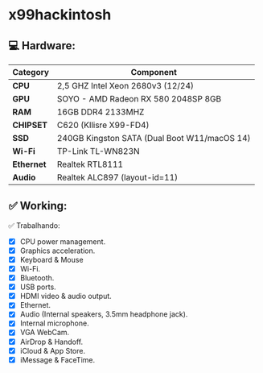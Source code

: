 # x99hackintosh

## :computer: Hardware:

| **Category** | **Component**                                                                    |
| ------------ | -------------------------------------------------------------------------------- |
| **CPU**      | 2,5 GHZ Intel Xeon 2680v3 (12/24)                                              |
| **GPU**      | SOYO - AMD Radeon RX 580 2048SP 8GB                                            |
| **RAM**      | 16GB  DDR4 2133MHZ                                                             |
| **CHIPSET**  | C620 (Kllisre X99-FD4)                                                         |
| **SSD**      | 240GB Kingston SATA (Dual Boot W11/macOS 14)                                   |
| **Wi-Fi** | TP-Link TL-WN823N                                                                 |
| **Ethernet** | Realtek RTL8111                                                                |
| **Audio**    | Realtek ALC897 (layout-id=11)                                                    |


## :white_check_mark: Working:

✅ Trabalhando:
- [x] CPU power management.
- [x] Graphics acceleration.
- [x] Keyboard & Mouse
- [x] Wi-Fi.
- [x] Bluetooth.
- [x] USB ports.
- [x] HDMI video & audio output.
- [x] Ethernet.
- [x] Audio (Internal speakers, 3.5mm headphone jack).
- [x] Internal microphone.
- [x] VGA WebCam.
- [x] AirDrop & Handoff.
- [x] iCloud & App Store.
- [x] iMessage & FaceTime.
